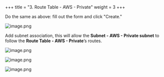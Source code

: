 +++
title = "3. Route Table - AWS - Private"
weight = 3
+++


Do the same as above: fill out the form and click "Create."


![image.png](/images/003-iii-setup-vpc-aws-resources/10-556589-image.png)


Add subnet association, this will allow the **Subnet - AWS - Private subnet** to follow the **Route Table - AWS - Private**’s routes.


![image.png](/images/003-iii-setup-vpc-aws-resources/10-693563-image.png)


![image.png](/images/003-iii-setup-vpc-aws-resources/10-688375-image.png)


![image.png](/images/003-iii-setup-vpc-aws-resources/10-771466-image.png)


